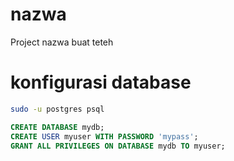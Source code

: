 # nazwa
Project nazwa buat teteh

# konfigurasi database
```bash
sudo -u postgres psql
```
```sql
CREATE DATABASE mydb;
CREATE USER myuser WITH PASSWORD 'mypass';
GRANT ALL PRIVILEGES ON DATABASE mydb TO myuser;
```
